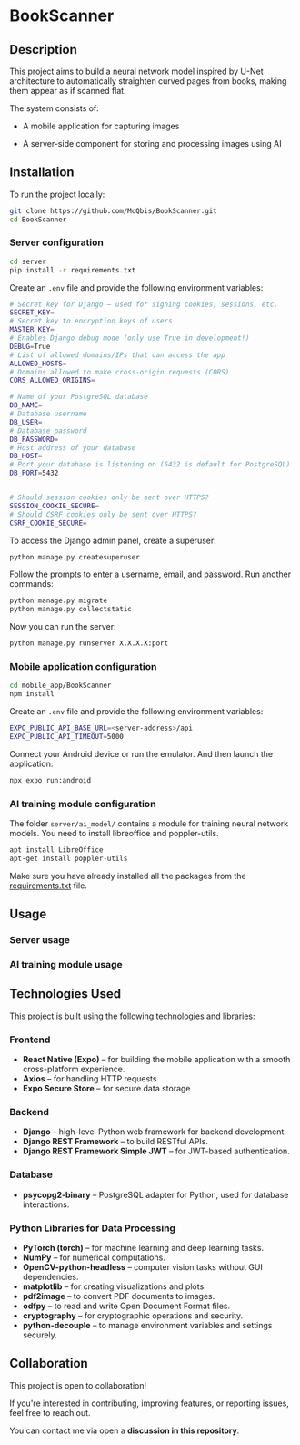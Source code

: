 # BookScanner

## Description

This project aims to build a neural network model inspired by U-Net architecture to automatically straighten curved pages from books, making them appear as if scanned flat.

The system consists of:

- A mobile application for capturing images

- A server-side component for storing and processing images using AI

<!-- ## Image Processing Example -->

## Installation

To run the project locally:

```bash
git clone https://github.com/McQbis/BookScanner.git
cd BookScanner
```

### Server configuration

```bash
cd server
pip install -r requirements.txt
```
Create an ```.env``` file and provide the following environment variables:

```bash
# Secret key for Django – used for signing cookies, sessions, etc.
SECRET_KEY=
# Secret key to encryption keys of users
MASTER_KEY=
# Enables Django debug mode (only use True in development!)
DEBUG=True
# List of allowed domains/IPs that can access the app
ALLOWED_HOSTS=
# Domains allowed to make cross-origin requests (CORS)
CORS_ALLOWED_ORIGINS=

# Name of your PostgreSQL database
DB_NAME=
# Database username
DB_USER=
# Database password
DB_PASSWORD=
# Host address of your database
DB_HOST=
# Port your database is listening on (5432 is default for PostgreSQL)
DB_PORT=5432


# Should session cookies only be sent over HTTPS?
SESSION_COOKIE_SECURE=
# Should CSRF cookies only be sent over HTTPS?
CSRF_COOKIE_SECURE=
```

To access the Django admin panel, create a superuser:

```bash
python manage.py createsuperuser
```

Follow the prompts to enter a username, email, and password. Run another commands: 

```bash
python manage.py migrate
python manage.py collectstatic
```

Now you can run the server:

```bash
python manage.py runserver X.X.X.X:port
```

### Mobile application configuration

```bash
cd mobile_app/BookScanner
npm install
```

Create an ```.env``` file and provide the following environment variables:

```bash
EXPO_PUBLIC_API_BASE_URL=<server-address>/api
EXPO_PUBLIC_API_TIMEOUT=5000
```

Connect your Android device or run the emulator. And then launch the application:

```bash
npx expo run:android
```

### AI training module configuration

The folder ```server/ai_model/``` contains a module for training neural network models. You need to install libreoffice and poppler-utils.

```bash
apt install LibreOffice
apt-get install poppler-utils
```

Make sure you have already installed all the packages from the [requirements.txt](#server-configuration) file.

## Usage

### Server usage

### AI training module usage

## Technologies Used

This project is built using the following technologies and libraries:

### Frontend
- **React Native (Expo)** – for building the mobile application with a smooth cross-platform experience.
- **Axios** – for handling HTTP requests
- **Expo Secure Store** – for secure data storage

### Backend
- **Django** – high-level Python web framework for backend development.
- **Django REST Framework** – to build RESTful APIs.
- **Django REST Framework Simple JWT** – for JWT-based authentication.

### Database
- **psycopg2-binary** – PostgreSQL adapter for Python, used for database interactions.

### Python Libraries for Data Processing
- **PyTorch (torch)** – for machine learning and deep learning tasks.
- **NumPy** – for numerical computations.
- **OpenCV-python-headless** – computer vision tasks without GUI dependencies.
- **matplotlib** – for creating visualizations and plots.
- **pdf2image** – to convert PDF documents to images.
- **odfpy** – to read and write Open Document Format files.
- **cryptography** – for cryptographic operations and security.
- **python-decouple** – to manage environment variables and settings securely.

## Collaboration

This project is open to collaboration!  

If you're interested in contributing, improving features, or reporting issues, feel free to reach out.

You can contact me via open a **discussion in this repository**.
